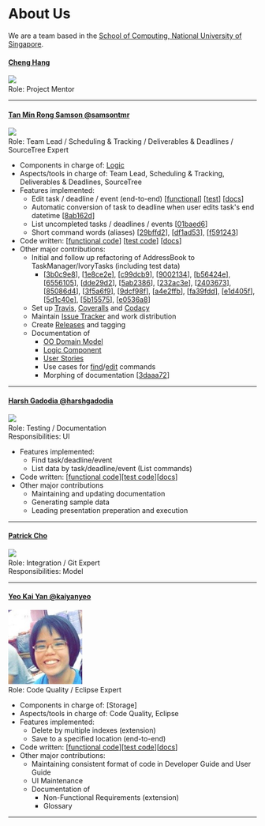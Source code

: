 [comment]: # (@@author A0140060A)
# About Us

We are a team based in the [School of Computing, National University of Singapore](http://www.comp.nus.edu.sg).

#### [Cheng Hang](http://github.com/hang15)
<img src="https://lh4.googleusercontent.com/duO-7EkdPd2BHycqbSzPKOBRfIdplHCKlUOS5Pnpmbk-JBa9Vi5gMjya31LO5w8EQm-iuMcszvlq4NRYc_0eSrHse28Hn-5Kr1OLqrmHXZbD9YDuZk84yIxQTiusCb8_KuIE9Tt-" width="150"><br>
Role: Project Mentor

-----


#### [Tan Min Rong Samson @samsontmr](http://github.com/samsontmr)
<img src="https://scontent-sin6-1.xx.fbcdn.net/v/t1.0-9/12342568_10154947929683084_4939899865158820460_n.jpg?oh=62c43f3e557e8203ec50b7a927d35098&oe=5870CC3A" width="150"><br>
Role: Team Lead / Scheduling & Tracking / Deliverables & Deadlines / SourceTree Expert
* Components in charge of: [Logic](https://github.com/CS2103AUG2016-T14-C3/main/blob/master/docs/DeveloperGuide.md#logic-component)
* Aspects/tools in charge of: Team Lead, Scheduling & Tracking, Deliverables & Deadlines, SourceTree
* Features implemented:
	* Edit task / deadline / event (end-to-end) [[functional](https://github.com/CS2103AUG2016-T14-C3/main/blob/master/collated/main/A0140060A.md#javaseedutaskmanagerlogiccommandseditcommandjava)] [[test](https://github.com/CS2103AUG2016-T14-C3/main/blob/master/collated/test/A0140060A.md#javaguitestseditcommandtestjava)] [[docs](https://github.com/CS2103AUG2016-T14-C3/main/blob/master/collated/docs/A0140060A.md#userguidemd)]
	* Automatic conversion of task to deadline when user edits task's end datetime [[8ab162d](https://github.com/CS2103AUG2016-T14-C3/main/commit/8ab162d851b7ac586fbd415bac0b1154786b66d8)]
	* List uncompleted tasks / deadlines / events [[01baed6](https://github.com/CS2103AUG2016-T14-C3/main/commit/01baed62ad8de68a3a5d4679aff07e58c2e0ec73)]
	* Short command words (aliases) [[29bffd2](https://github.com/CS2103AUG2016-T14-C3/main/commit/29bffd284772f5f9c5bd560e269df70ba2188e6a)], [[df1ad53](https://github.com/CS2103AUG2016-T14-C3/main/commit/df1ad53bc20bfbd5fad6ba9ffb1f914d85029dd9)], [[f591243](https://github.com/CS2103AUG2016-T14-C3/main/commit/f591243679973e4ec7ba96c01f623e47a521b1df)]
* Code written: [[functional code](https://github.com/CS2103AUG2016-T14-C3/main/blob/master/collated/main/A0140060A.md)] [[test code](https://github.com/CS2103AUG2016-T14-C3/main/blob/master/collated/test/A0140060A.md)] [[docs](https://github.com/CS2103AUG2016-T14-C3/main/blob/master/collated/docs/A0140060A.md)]
* Other major contributions:
	* Initial and follow up refactoring of AddressBook to TaskManager/IvoryTasks (including test data)
		* [[3b0c9e8](https://github.com/CS2103AUG2016-T14-C3/main/commit/3b0c9e8b8f039a066137bddf32fde5e484d2e9ec)],  [[1e8ce2e](https://github.com/CS2103AUG2016-T14-C3/main/commit/1e8ce2eb1d473819e3cf7aeaadd8811a6ecfd0b7)],  [[c99dcb9](https://github.com/CS2103AUG2016-T14-C3/main/commit/c99dcb9a52d8b50812dc054c5527ad657602dd0e)], [[9002134](https://github.com/CS2103AUG2016-T14-C3/main/commit/9002134c47c21d3ed71ca60ed26d4270bc3669ba)], [[b56424e](https://github.com/CS2103AUG2016-T14-C3/main/commit/b56424e1369c39fad5485de28c2e7ba518b71b61)], [[6556105](https://github.com/CS2103AUG2016-T14-C3/main/commit/6556105e4c9cadd5b0b715d1a4f7ec7fe64909af)], [[dde29d2](https://github.com/CS2103AUG2016-T14-C3/main/commit/dde29d2d24ffc07e240bed32aa14bfbf1a54d71e)], [[5ab2386](https://github.com/CS2103AUG2016-T14-C3/main/commit/5ab238691ce3bc04438907a18970a31092957a92)], [[232ac3e](https://github.com/CS2103AUG2016-T14-C3/main/commit/232ac3e1829dc9d15ca651d33802db34e068da16)], [[2403673](https://github.com/CS2103AUG2016-T14-C3/main/commit/24036734bcfe7ebdfd65c9cf37cbba805ef09577)], [[85086d4](https://github.com/CS2103AUG2016-T14-C3/main/commit/85086d43772da21ca3c3eb2d4e1fd3c3da7ee3b5)], [[3f5a6f9](https://github.com/CS2103AUG2016-T14-C3/main/commit/3f5a6f9c4d27cac44306c27d3e3907e9319cdaa4)], [[9dcf98f](https://github.com/CS2103AUG2016-T14-C3/main/commit/9dcf98fb8abff35f545a338545c442346b473ba9)], [[a4e2ffb](https://github.com/CS2103AUG2016-T14-C3/main/commit/a4e2ffbe117185bbc852d35ffe47a44b5020018f)], [[fa39fdd](https://github.com/CS2103AUG2016-T14-C3/main/commit/fa39fdda9db072d2a79d60fb84cfbeffe2858d67)], [[e1d405f](https://github.com/CS2103AUG2016-T14-C3/main/commit/e1d405f280ba4c6264137ba6616e394686967f47)], [[5d1c40e](https://github.com/CS2103AUG2016-T14-C3/main/commit/5d1c40e6a2a2ce9a461469602792e012b7add4d3)], [[5b15575](https://github.com/CS2103AUG2016-T14-C3/main/commit/5b15575ea5abf6b7b8e05bf4e5c01232f211d1f1)], [[e0536a8](https://github.com/CS2103AUG2016-T14-C3/main/commit/e0536a8355937317c01b349e5aace7288157a655)]
	* Set up [Travis](https://github.com/CS2103AUG2016-T14-C3/main/blob/cabbb21883e23306c73ad987c95be984e82d6f24/README.md), [Coveralls](https://github.com/CS2103AUG2016-T14-C3/main/blob/cabbb21883e23306c73ad987c95be984e82d6f24/README.md) and [Codacy](https://github.com/CS2103AUG2016-T14-C3/main/commit/3daaa7253532cff0cf6f8c379cc7ac482c94e56d)
	* Maintain [Issue Tracker](https://github.com/CS2103AUG2016-T14-C3/main/issues) and work distribution
	* Create [Releases](https://github.com/CS2103AUG2016-T14-C3/main/releases) and tagging
	* Documentation of
		* [OO Domain Model](https://github.com/CS2103AUG2016-T14-C3/main/blob/master/docs/DeveloperGuide.md#object-oriented-domain-model)
		* [Logic Component](https://github.com/CS2103AUG2016-T14-C3/main/blob/master/docs/DeveloperGuide.md#logic-component)
		* [User Stories](https://github.com/CS2103AUG2016-T14-C3/main/blob/master/docs/DeveloperGuide.md#appendix-a--user-stories)
		* Use cases for [find](https://github.com/CS2103AUG2016-T14-C3/main/blob/master/docs/DeveloperGuide.md#use-case-find-an-item)/[edit](https://github.com/CS2103AUG2016-T14-C3/main/blob/master/docs/DeveloperGuide.md#use-case-edit-a-taskdeadlineevent) commands
		* Morphing of documentation  [[3daaa72](https://github.com/CS2103AUG2016-T14-C3/main/commit/3daaa7253532cff0cf6f8c379cc7ac482c94e56d)]

-----
[comment]: # (@@author )

[comment]: # (@@author A0135792X)

#### [Harsh Gadodia @harshgadodia](http://github.com/harshgadodia)
<img src="https://scontent-sin6-1.xx.fbcdn.net/v/t1.0-9/13494763_10154200932218467_8223215693952856578_n.jpg?oh=19d8a20f1163b35c2b8f59908dc96588&oe=58AD397A" width="150"><br>
Role: Testing / Documentation <br>
Responsibilities: UI
* Features implemented:
	* Find task/deadline/event
	* List data by task/deadline/event (List commands)
* Code written: [[functional code](https://github.com/CS2103AUG2016-T14-C3/main/blob/develop/collated/main/A0135792X.md)][[test code](https://github.com/CS2103AUG2016-T14-C3/main/blob/develop/collated/test/A0135792X.md)][[docs](https://github.com/CS2103AUG2016-T14-C3/main/blob/develop/collated/docs/A0135792X.md)]
* Other major contributions
	* Maintaining and updating documentation
	* Generating sample data
	* Leading presentation preperation and execution
	
[comment]: # (@@author )
-----

#### [Patrick Cho](http://github.com/patrickcho168)
<img src="https://scontent-sin6-1.xx.fbcdn.net/v/t1.0-9/12036943_10153521706166893_6347077312098129311_n.jpg?oh=cf2b668dfc778ebd1977acb8f7b4f371&oe=58675868" width="150"><br>
Role: Integration / Git Expert <br>
Responsibilities: Model

-----

#### [Yeo Kai Yan @kaiyanyeo](http://github.com/kaiyanyeo)
<img src="images/KaiYan_Pic.jpg" width="150" height="150"><br>
Role: Code Quality / Eclipse Expert <br>
* Components in charge of: [Storage]
* Aspects/tools in charge of: Code Quality, Eclipse
* Features implemented:
	* Delete by multiple indexes (extension)
	* Save to a specified location (end-to-end)
* Code written: [[functional code](https://github.com/CS2103AUG2016-T14-C3/main/blob/develop/collated/main/A0143641M.md)][[test code](https://github.com/CS2103AUG2016-T14-C3/main/blob/develop/collated/test/A0143641M.md)][[docs](https://github.com/CS2103AUG2016-T14-C3/main/blob/develop/collated/docs/A0143641M.md)]
* Other major contributions:
	* Maintaining consistent format of code in Developer Guide and User Guide
	* UI Maintenance
	* Documentation of
		* Non-Functional Requirements (extension)
		* Glossary

-----
